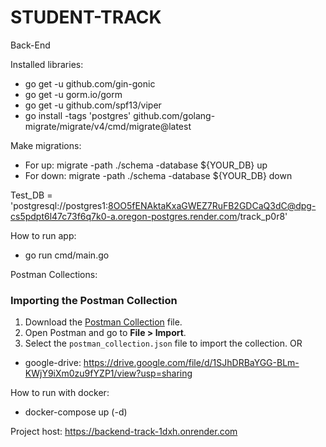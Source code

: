 # STUDENT-TRACK
Back-End

Installed libraries:
* go get -u github.com/gin-gonic
* go get -u gorm.io/gorm
* go get -u github.com/spf13/viper
* go install -tags 'postgres' github.com/golang-migrate/migrate/v4/cmd/migrate@latest

Make migrations: 
* For up: migrate -path ./schema -database ${YOUR_DB} up
* For down: migrate -path ./schema -database ${YOUR_DB} down

Test_DB =  'postgresql://postgres1:8OO5fENAktaKxaGWEZ7RuFB2GDCaQ3dC@dpg-cs5pdpt6l47c73f6q7k0-a.oregon-postgres.render.com/track_p0r8'

How to run app:
* go run cmd/main.go

Postman Collections: 
### Importing the Postman Collection
1. Download the [Postman Collection](./postman_collection.json) file.
2. Open Postman and go to **File > Import**.
3. Select the `postman_collection.json` file to import the collection.
OR
* google-drive: https://drive.google.com/file/d/1SJhDRBaYGG-BLm-KWjY9iXm0zu9fYZP1/view?usp=sharing

How to run with docker:
* docker-compose up (-d)

Project host: https://backend-track-1dxh.onrender.com
